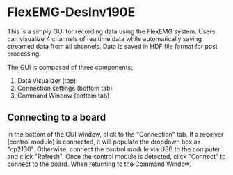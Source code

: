 # FlexEMG-DesInv190E
This is a simply GUI for recording data using the FlexEMG system. Users can visualize 4 channels of realtime data while automatically saving streamed data from all channels. Data is saved in HDF file format for post processing.

The GUI is composed of three components:
1. Data Visualizer (top)
1. Connection settings (bottom tab)
1. Command Window (bottom tab)

## Connecting to a board
In the bottom of the GUI window, click to the "Connection" tab. If a receiver (control module) is connected, it will populate the dropdown box as "cp2130". Otherwise, connect the control module via USB to the computer and click "Refresh". Once the control module is detected, click "Connect" to connect to the board. When returning to the Command Window, 
